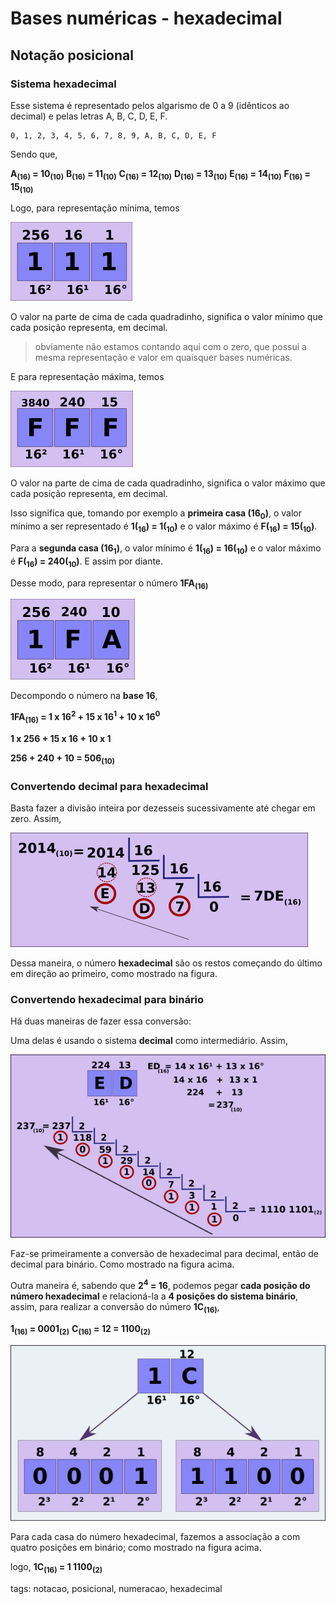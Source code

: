 # Bases numéricas - hexadecimal

## Notação posicional

### Sistema hexadecimal

Esse sistema é representado pelos algarismo de 0 a 9 (idênticos ao decimal) e pelas letras A, B, C, D, E, F.

```
0, 1, 2, 3, 4, 5, 6, 7, 8, 9, A, B, C, D, E, F
```

Sendo que,

**A<sub>(16)</sub> = 10<sub>(10)</sub>**
**B<sub>(16)</sub> = 11<sub>(10)</sub>**
**C<sub>(16)</sub> = 12<sub>(10)</sub>**
**D<sub>(16)</sub> = 13<sub>(10)</sub>**
**E<sub>(16)</sub> = 14<sub>(10)</sub>**
**F<sub>(16)</sub> = 15<sub>(10)</sub>**

Logo, para representação mínima, temos

![representação hexadecimal mínima](img/p0003-0.png)

O valor na parte de cima de cada quadradinho, significa o valor mínimo que cada posição representa, em decimal.

> obviamente não estamos contando aqui com o zero, que possui a mesma representação e valor em quaisquer bases numéricas.

E para representação máxima, temos

![representação hexadecimal máxima](img/p0003-1.png)

O valor na parte de cima de cada quadradinho, significa o valor máximo que cada posição representa, em decimal.

Isso significa que, tomando por exemplo a **primeira casa (16<sub>0</sub>)**, o valor mínimo a ser representado é **1(<sub>16</sub>) = 1(<sub>10</sub>)** e o valor máximo é **F(<sub>16</sub>) = 15(<sub>10</sub>)**.

Para a **segunda casa (16<sub>1</sub>)**, o valor mínimo é **1(<sub>16</sub>) = 16(<sub>10</sub>)** e o valor máximo é **F(<sub>16</sub>) = 240(<sub>10</sub>)**. E assim por diante.

Desse modo, para representar o número **1FA<sub>(16)</sub>**

![1FA hexadecimal](img/p0003-2.png)

Decompondo o número na **base 16**,

**1FA<sub>(16)</sub> = 1 x 16<sup>2</sup> + 15 x 16<sup>1</sup> + 10 x 16<sup>0</sup>**

**1 x 256 + 15 x 16 + 10 x 1**

**256 + 240 + 10 = 506<sub>(10)</sub>**

### Convertendo decimal para hexadecimal

Basta fazer a divisão inteira por dezesseis sucessivamente até chegar em zero. Assim,

![divisão por oito](img/p0003-3.png)

Dessa maneira, o número **hexadecimal** são os restos começando do último em direção ao primeiro, como mostrado na figura.

### Convertendo hexadecimal para binário

Há duas maneiras de fazer essa conversão:

Uma delas é usando o sistema **decimal** como intermediário. Assim,

![conversão de hexadecimal, decimal, binário](img/p0003-4.png)

Faz-se primeiramente a conversão de hexadecimal para decimal, então de decimal para binário. Como mostrado na figura acima.

Outra maneira é, sabendo que **2<sup>4</sup> = 16**, podemos pegar **cada posição do número hexadecimal** e relacioná-la a **4 posições do sistema binário**, assim, para realizar a conversão do número **1C<sub>(16)</sub>**,

**1<sub>(16)</sub> = 0001<sub>(2)</sub>**
**C<sub>(16)</sub> = 12 = 1100<sub>(2)</sub>**

![conversão de hexadecimal para binário](img/p0003-5.png)

Para cada casa do número hexadecimal, fazemos a associação a com quatro posições em binário; como mostrado na figura acima.

logo, **1C<sub>(16)</sub> = 1 1100<sub>(2)</sub>**

tags: notacao, posicional, numeracao, hexadecimal
